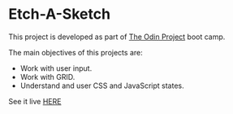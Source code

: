 # Etch-A-Sketch

This project is developed as part of [The Odin Project](https://www.theodinproject.com/) boot camp.

The main objectives of this projects are:
- Work with user input.
- Work with GRID. 
- Understand and user CSS and JavaScript states.

See it live [HERE](https://fandangos.github.io/Etch-A-Sketch/)
